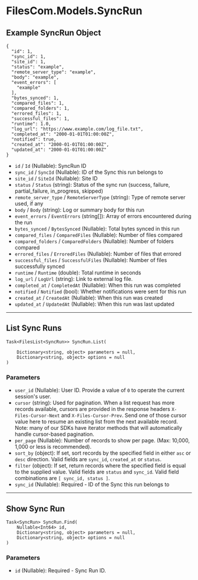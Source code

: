 # FilesCom.Models.SyncRun

## Example SyncRun Object

```
{
  "id": 1,
  "sync_id": 1,
  "site_id": 1,
  "status": "example",
  "remote_server_type": "example",
  "body": "example",
  "event_errors": [
    "example"
  ],
  "bytes_synced": 1,
  "compared_files": 1,
  "compared_folders": 1,
  "errored_files": 1,
  "successful_files": 1,
  "runtime": 1.0,
  "log_url": "https://www.example.com/log_file.txt",
  "completed_at": "2000-01-01T01:00:00Z",
  "notified": true,
  "created_at": "2000-01-01T01:00:00Z",
  "updated_at": "2000-01-01T01:00:00Z"
}
```

* `id` / `Id`  (Nullable<Int64>): SyncRun ID
* `sync_id` / `SyncId`  (Nullable<Int64>): ID of the Sync this run belongs to
* `site_id` / `SiteId`  (Nullable<Int64>): Site ID
* `status` / `Status`  (string): Status of the sync run (success, failure, partial_failure, in_progress, skipped)
* `remote_server_type` / `RemoteServerType`  (string): Type of remote server used, if any
* `body` / `Body`  (string): Log or summary body for this run
* `event_errors` / `EventErrors`  (string[]): Array of errors encountered during the run
* `bytes_synced` / `BytesSynced`  (Nullable<Int64>): Total bytes synced in this run
* `compared_files` / `ComparedFiles`  (Nullable<Int64>): Number of files compared
* `compared_folders` / `ComparedFolders`  (Nullable<Int64>): Number of folders compared
* `errored_files` / `ErroredFiles`  (Nullable<Int64>): Number of files that errored
* `successful_files` / `SuccessfulFiles`  (Nullable<Int64>): Number of files successfully synced
* `runtime` / `Runtime`  (double): Total runtime in seconds
* `log_url` / `LogUrl`  (string): Link to external log file.
* `completed_at` / `CompletedAt`  (Nullable<DateTime>): When this run was completed
* `notified` / `Notified`  (bool): Whether notifications were sent for this run
* `created_at` / `CreatedAt`  (Nullable<DateTime>): When this run was created
* `updated_at` / `UpdatedAt`  (Nullable<DateTime>): When this run was last updated


---

## List Sync Runs

```
Task<FilesList<SyncRun>> SyncRun.List(
    
    Dictionary<string, object> parameters = null,
    Dictionary<string, object> options = null
)
```

### Parameters

* `user_id` (Nullable<Int64>): User ID.  Provide a value of `0` to operate the current session's user.
* `cursor` (string): Used for pagination.  When a list request has more records available, cursors are provided in the response headers `X-Files-Cursor-Next` and `X-Files-Cursor-Prev`.  Send one of those cursor value here to resume an existing list from the next available record.  Note: many of our SDKs have iterator methods that will automatically handle cursor-based pagination.
* `per_page` (Nullable<Int64>): Number of records to show per page.  (Max: 10,000, 1,000 or less is recommended).
* `sort_by` (object): If set, sort records by the specified field in either `asc` or `desc` direction. Valid fields are `sync_id`, `created_at` or `status`.
* `filter` (object): If set, return records where the specified field is equal to the supplied value. Valid fields are `status` and `sync_id`. Valid field combinations are `[ sync_id, status ]`.
* `sync_id` (Nullable<Int64>): Required - ID of the Sync this run belongs to


---

## Show Sync Run

```
Task<SyncRun> SyncRun.Find(
    Nullable<Int64> id, 
    Dictionary<string, object> parameters = null,
    Dictionary<string, object> options = null
)
```

### Parameters

* `id` (Nullable<Int64>): Required - Sync Run ID.
